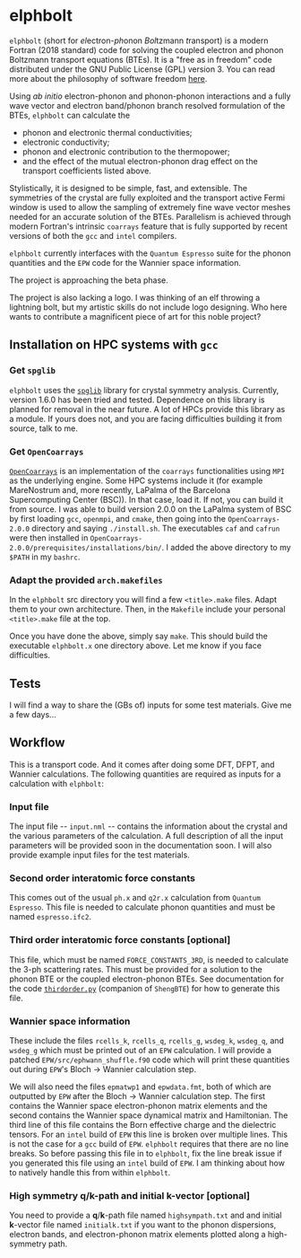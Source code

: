# elphbolt
`elphbolt` (short for *el*ectron-*ph*onon *Bol*tzmann *t*ransport) is a modern Fortran (2018 standard) code for solving the coupled electron and phonon Boltzmann transport equations (BTEs). It is a "free as in freedom" code distributed under the GNU Public License (GPL) version 3. You can read more about the philosophy of software freedom [here](https://www.gnu.org/philosophy/free-sw.en.html).

Using *ab initio* electron-phonon and phonon-phonon interactions and a fully wave vector and electron band/phonon branch resolved formulation of the BTEs, `elphbolt` can calculate the

- phonon and electronic thermal conductivities;
- electronic conductivity;
- phonon and electronic contribution to the thermopower;
- and the effect of the mutual electron-phonon drag effect on the transport coefficients listed above.

Stylistically, it is designed to be simple, fast, and extensible. The symmetries of the crystal are fully exploited and the transport active Fermi window is used to allow the sampling of extremely fine wave vector meshes needed for an accurate solution of the BTEs. Parallelism is achieved through modern Fortran's intrinsic `coarrays` feature that is fully supported by recent versions of both the `gcc` and `intel` compilers.

`elphbolt` currently interfaces with the `Quantum Espresso` suite for the phonon quantities and the `EPW` code for the Wannier space information.

The project is approaching the beta phase.

The project is also lacking a logo. I was thinking of an elf throwing a lightning bolt, but my artistic skills do not include logo designing. Who here wants to contribute a magnificent piece of art for this noble project?

## Installation on HPC systems with `gcc`

### Get `spglib`

`elphbolt` uses the [`spglib`](https://spglib.github.io/spglib/) library for crystal symmetry analysis. Currently, version 1.6.0 has been tried and tested. Dependence on this library is planned for removal in the near future. A lot of HPCs provide this library as a module. If yours does not, and you are facing difficulties building it from source, talk to me.

### Get `OpenCoarrays`

[`OpenCoarrays`](http://www.opencoarrays.org/) is an implementation of the `coarrays` functionalities using `MPI` as the underlying engine. Some HPC systems include it (for example MareNostrum and, more recently, LaPalma of the Barcelona Supercomputing Center (BSC)). In that case, load it. If not, you can build it from source. I was able to build version 2.0.0 on the LaPalma system of BSC by first loading `gcc`, `openmpi`, and `cmake`, then going into the `OpenCoarrays-2.0.0` directory and saying `./install.sh`. The executables `caf` and `cafrun` were then installed in `OpenCoarrays-2.0.0/prerequisites/installations/bin/`. I added the above directory to my `$PATH` in my `bashrc`.

### Adapt the provided `arch.makefiles`

In the `elphbolt` src directory you will find a few `<title>.make` files. Adapt them to your own architecture. Then, in the `Makefile` include your personal `<title>.make` file at the top.

Once you have done the above, simply say `make`. This should build the executable `elphbolt.x` one directory above. Let me know if you face difficulties.

## Tests

I will find a way to share the (GBs of) inputs for some test materials. Give me a few days...

## Workflow

This is a transport code. And it comes after doing some DFT, DFPT, and Wannier calculations. The following quantities are required as inputs for a calculation with `elphbolt`:

### Input file

The input file -- `input.nml` -- contains the information about the crystal and the various parameters of the calculation. A full description of all the input parameters will be provided soon in the documentation soon. I will also provide example input files for the test materials.

### Second order interatomic force constants

This comes out of the usual `ph.x` and `q2r.x` calculation from `Quantum Espresso`. This file is needed to calculate phonon quantities and must be named `espresso.ifc2`.

### Third order interatomic force constants [optional]

This file, which must be named `FORCE_CONSTANTS_3RD`, is needed to calculate the 3-ph scattering rates. This must be provided for a solution to the phonon BTE or the coupled electron-phonon BTEs. See documentation for the code [`thirdorder.py`](https://bitbucket.org/sousaw/thirdorder/src/master/) (companion of `ShengBTE`) for how to generate this file.

### Wannier space information

These include the files `rcells_k`, `rcells_q`, `rcells_g`, `wsdeg_k`, `wsdeg_q`, and `wsdeg_g` which must be printed out of an `EPW` calculation. I will provide a patched `EPW/src/ephwann_shuffle.f90` code which will print these quantities out during `EPW`'s Bloch -> Wannier calculation step.

We will also need the files `epmatwp1` and `epwdata.fmt`, both of which are outputted by `EPW` after the Bloch -> Wannier calculation step. The first contains the Wannier space electron-phonon matrix elements and the second contains the Wannier space dynamical matrix and Hamiltonian. The third line of this file contains the Born effective charge and the dielectric tensors. For an `intel` build of `EPW` this line is broken over multiple lines. This is not the case for a `gcc` build of `EPW`. `elphbolt` requires that there are no line breaks. So before passing this file in to `elphbolt`, fix the line break issue if you generated this file using an `intel` build of `EPW`. I am thinking about how to natively handle this from within `elphbolt`.

### High symmetry **q**/**k**-path and initial **k**-vector [optional]

You need to provide a **q**/**k**-path file named `highsympath.txt` and and initial **k**-vector file named `initialk.txt` if you want to the phonon dispersions, electron bands, and electron-phonon matrix elements plotted along a high-symmetry path.
